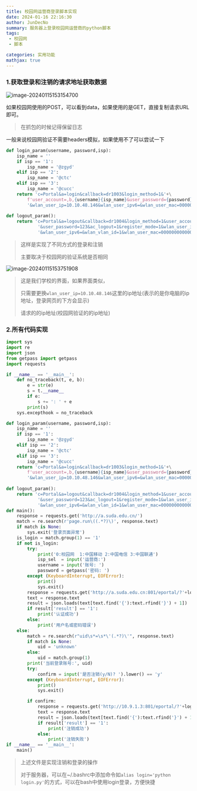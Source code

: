 ```yaml
---
title: 校园网运营商登录脚本实现
date: 2024-01-16 22:16:30
author: JunDecNo
summary: 服务器上登录校园网运营商的python脚本
tags: 
 - 校园网
 - 脚本

categories: 实用功能
mathjax: true
---
```



### 1.获取登录和注销的请求地址获取数据

![image-20240115153154700](https://jsd.cdn.zzko.cn/gh/jundecno/imagerepo@main/Blogs/MarkDown/image-20240115153154700.png)

如果校园网使用的POST，可以看到data，如果使用的是GET，直接复制请求URL即可。

>  在抓包的时候记得保留日志

一般来说校园网验证不需要headers模拟，如果使用不了可以尝试一下

```python
def login_param(username, password,isp):
    isp_name = ''
    if isp == '1':
        isp_name = '@zgyd'
    elif isp == '2':
        isp_name = '@ctc'
    elif isp == '3':
        isp_name = '@cucc'   
    return 'c=Portal&a=login&callback=dr1003&login_method=1&'+\
        f'user_account=,b,{username}{isp_name}&user_password={password}'+\
        '&wlan_user_ip=10.10.48.146&wlan_user_ipv6=&wlan_user_mac=000000000000&wlan_ac_ip=&wlan_ac_name=&jsVersion=3.3.3&v=5241'
    
def logout_param():
    return 'c=Portal&a=logout&callback=dr1004&login_method=1&user_account=drcom'+ \
            '&user_password=123&ac_logout=1&register_mode=1&wlan_user_ip=10.10.48.146'+\
            '&wlan_user_ipv6=&wlan_vlan_id=1&wlan_user_mac=000000000000&wlan_ac_ip=&wlan_ac_name=&jsVersion=3.3.3&v=3349'
```

> 这样是实现了不同方式的登录和注销
>
> 主要取决于校园网的验证系统是否相同

![image-20240115153751908](https://jsd.cdn.zzko.cn/gh/jundecno/imagerepo@main/Blogs/MarkDown/image-20240115153751908.png)

> 这是我们学校的界面，如果界面类似，
>
> 只需要更换`wlan_user_ip=10.10.48.146`这里的ip地址(表示的是你电脑的ip地址，登录网页的下方会显示)
>
> 请求的的ip地址(校园网验证的的ip地址)

### 2.所有代码实现

```python
import sys
import re
import json
from getpass import getpass
import requests

if __name__ == '__main__':
    def no_traceback(t, e, b):
        e = str(e)
        s = t.__name__
        if e:
            s += ': ' + e
        print(s)
    sys.excepthook = no_traceback

def login_param(username, password,isp):
    isp_name = ''
    if isp == '1':
        isp_name = '@zgyd'
    elif isp == '2':
        isp_name = '@ctc'
    elif isp == '3':
        isp_name = '@cucc'   
    return 'c=Portal&a=login&callback=dr1003&login_method=1&'+\
        f'user_account=,b,{username}{isp_name}&user_password={password}'+\
        '&wlan_user_ip=10.10.48.146&wlan_user_ipv6=&wlan_user_mac=000000000000&wlan_ac_ip=&wlan_ac_name=&jsVersion=3.3.3&v=5241'
    
def logout_param():
    return 'c=Portal&a=logout&callback=dr1004&login_method=1&user_account=drcom'+ \
            '&user_password=123&ac_logout=1&register_mode=1&wlan_user_ip=10.10.48.146'+\
            '&wlan_user_ipv6=&wlan_vlan_id=1&wlan_user_mac=000000000000&wlan_ac_ip=&wlan_ac_name=&jsVersion=3.3.3&v=3349'
def main():
    response = requests.get('http://a.suda.edu.cn/')
    match = re.search(r'page.run\((.*?)\)', response.text)
    if match is None:
        sys.exit('登录页面异常')
    is_login = match.group(1) == '1'
    if not is_login:
        try:
            print('0:校园网  1:中国移动 2:中国电信 3:中国联通')
            isp_sel  = input('运营商:')
            username = input('账号: ')
            password = getpass('密码: ')
        except (KeyboardInterrupt, EOFError):
            print()
            sys.exit()
        response = requests.get('http://a.suda.edu.cn:801/eportal/?'+login_param(username, password,isp_sel))
        text = response.text
        result = json.loads(text[text.find('{'):text.rfind('}') + 1])
        if result['result'] == '1':
            print('认证成功')
        else:
            print('用户名或密码错误')
    else:
        match = re.search(r"uid\s*=\s*\'(.*?)\'", response.text)
        if match is None:
            uid = 'unknown'
        else:
            uid = match.group(1)
        print('当前登录账号:', uid)
        try:
            confirm = input('是否注销(y/N)? ').lower() == 'y'
        except (KeyboardInterrupt, EOFError):
            print()
            sys.exit()

        if confirm:
            response = requests.get('http://10.9.1.3:801/eportal/?'+logout_param())
            text = response.text
            result = json.loads(text[text.find('{'):text.rfind('}') + 1])
            if result['result'] == '1':
                print('注销成功')
            else:
                print('注销失败')
if __name__ == '__main__':
    main()
```

> 上述文件是实现注销和登录的操作
>
> 对于服务器，可以在~/.bashrc中添加命令如`alias login='python login.py'`的方式，可以在bash中使用login登录，方便快捷

